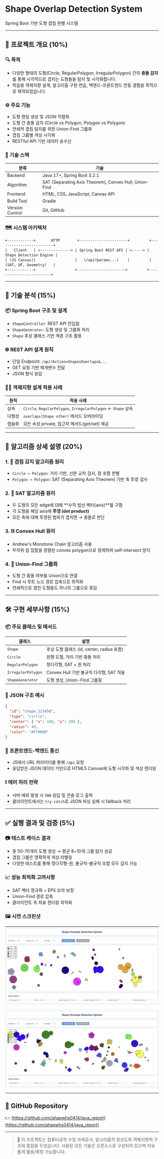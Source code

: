 # Shape Overlap Detection System

Spring Boot 기반 도형 겹침 판별 시스템

---

## 📌 프로젝트 개요 (10%)

### 🔍 목적
- 다양한 형태의 도형(Circle, RegularPolygon, IrregularPolygon) 간의 **충돌 감지**를 통해 시각적으로 겹치는 도형들을 탐지 및 시각화합니다.
- 학습용 객체지향 설계, 알고리즘 구현 연습, 백엔드-프론트엔드 연동 경험을 목적으로 제작되었습니다.

### ⚙️ 주요 기능
- 도형 랜덤 생성 및 JSON 직렬화
- 도형 간 충돌 감지 (Circle vs Polygon, Polygon vs Polygon)
- 연쇄적 겹침 탐지를 위한 Union-Find 그룹화
- 겹침 그룹별 색상 시각화
- RESTful API 기반 데이터 송수신

### 🧰 기술 스택
| 분류 | 기술 |
|------|------|
| Backend | Java 17+, Spring Boot 3.2.1 |
| Algorithm | SAT (Separating Axis Theorem), Convex Hull, Union-Find |
| Frontend | HTML, CSS, JavaScript, Canvas API |
| Build Tool | Gradle |
| Version Control | Git, GitHub |

### 🗺 시스템 아키텍처
```text
+------------+       HTTP        +----------------------+         +-------------------------+
|   Client   | <--------------> | Spring Boot REST API | <-----> | Shape Detection Engine |
| (JS Canvas)|                  |   (/api?params...)    |         |   (SAT, UF, Geometry)   |
+------------+                  +----------------------+         +-------------------------+
```

---

## 🧠 기술 분석 (15%)

### 📦 Spring Boot 구조 및 설계
- `ShapeController`: REST API 진입점
- `ShapeGenerator`: 도형 생성 및 그룹화 처리
- `Shape` 추상 클래스 기반 계층 구조 활용

### 🌐 REST API 설계 원칙
- 단일 Endpoint: `/api?Action=ShapesOverlaps&...`
- GET 요청 기반 매개변수 전달
- JSON 형식 응답

### 👨‍🏫 객체지향 설계 적용 사례
| 원칙 | 적용 사례 |
|------|-----------|
| 상속 | `Circle`, `RegularPolygon`, `IrregularPolygon` ← `Shape` 상속 |
| 다형성 | `overlaps(Shape other)` 메서드 오버라이딩 |
| 캡슐화 | 모든 속성 private, 접근자 메서드(get/set) 제공 |

---

## 🔢 알고리즘 상세 설명 (20%)

### 1. 🔄 겹침 감지 알고리즘 원리
- `Circle ↔ Polygon`: 거리 기반, 선분 교차 검사, 점 포함 판별
- `Polygon ↔ Polygon`: SAT (Separating Axis Theorem) 기반 축 투영 검사

### 2. 📐 SAT 알고리즘 원리
- 두 도형의 모든 edge에 대해 **수직 법선 벡터(axis)**를 구함
- 각 도형을 해당 axis에 **투영 (dot product)**
- 모든 축에 대해 투영된 범위가 겹치면 → 충돌로 판단

### 3. ⛓ Convex Hull 원리
- Andrew's Monotone Chain 알고리즘 사용
- 무작위 점 집합을 정렬된 convex polygon으로 정제하여 self-intersect 방지

### 4. 🧩 Union-Find 그룹화
- 도형 간 충돌 여부를 Union으로 연결
- Find 시 루트 노드 경로 압축으로 최적화
- 연쇄적으로 겹친 도형들도 하나의 그룹으로 묶임

---

## 🛠 구현 세부사항 (15%)

### 📦 주요 클래스 및 메서드
| 클래스 | 설명 |
|--------|------|
| `Shape` | 추상 도형 클래스 (id, center, radius 포함) |
| `Circle` | 원형 도형, 거리 기반 충돌 처리 |
| `RegularPolygon` | 정다각형, SAT + 원 처리 |
| `IrregularPolygon` | Convex Hull 기반 불규칙 다각형, SAT 적용 |
| `ShapeGenerator` | 도형 생성, Union-Find 그룹핑 |

### 📄 JSON 구조 예시
```json
{
  "id": "shape_123456",
  "type": "circle",
  "center": { "x": 100, "y": 200 },
  "radius": 40,
  "color": "#ff0000"
}
```

### 🔄 프론트엔드-백엔드 통신
- JS에서 URL 파라미터를 통해 `/api` 요청
- 응답받은 JSON 데이터 기반으로 HTML5 Canvas에 도형 시각화 및 색상 렌더링

### ❗ 에러 처리 전략
- 서버 예외 발생 시 `500` 응답 및 콘솔 로그 출력
- 클라이언트에서는 `try-catch`로 JSON 파싱 실패 시 fallback 처리

---

## ✅ 실행 결과 및 검증 (5%)

### 📷 테스트 케이스 결과
- 총 50\-70개의 도형 생성 → 평균 8\~10개 그룹 탐지 성공
- 겹침 그룹은 명확하게 색상 라벨링
- 다양한 테스트를 통해 정다각형-원, 불규칙-불규칙 조합 모두 감지 가능

### 📈 성능 최적화 고려사항
- SAT 벡터 정규화 + EPS 오차 보정
- Union-Find 경로 압축
- 클라이언트 측 좌표 렌더링 최적화

### 🖼️ 시연 스크린샷

![demo1](./demo1.png)

![demo2](./demo2.png)

---

## 🔗 GitHub Repository
👉 [https://github.com/ahapwhs0414/java_report](https://github.com/ahapwhs0414/java_report)

---

> 📍 이 프로젝트는 컴퓨터공학 수업 과제로서, 알고리즘적 완성도와 객체지향적 구조에 중점을 두었습니다.
> 사용된 모든 기술은 오픈소스로 구성되어 있으며 자유롭게 활용/확장 가능합니다.

